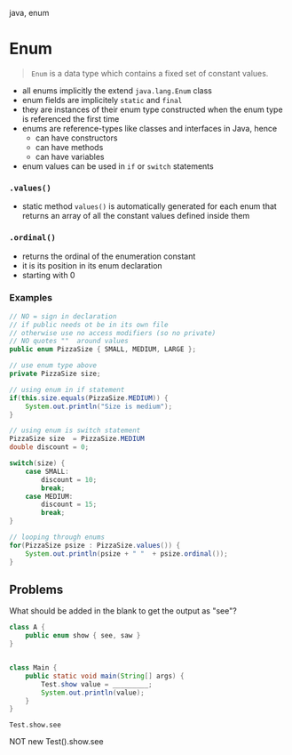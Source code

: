 java, enum

# Enum

> `Enum` is a data type which contains a fixed set of constant values.

- all enums implicitly the extend `java.lang.Enum` class
- enum fields are implicitely `static` and `final`
- they are instances of their enum type constructed when the enum type is referenced the first time
- enums are reference-types like classes and interfaces in Java, hence
    - can have constructors
    - can have methods
    - can have variables
- enum values can be used in `if` or `switch` statements

### `.values()`

- static method `values()` is automatically generated for each enum that returns an array of all the constant values defined inside them

### `.ordinal()`
- returns the ordinal of the enumeration constant
- it is its position in its enum declaration
- starting with 0

### Examples

```java
// NO = sign in declaration
// if public needs ot be in its own file
// otherwise use no access modifiers (so no private)
// NO quotes ""  around values
public enum PizzaSize { SMALL, MEDIUM, LARGE };

// use enum type above
private PizzaSize size;

// using enum in if statement
if(this.size.equals(PizzaSize.MEDIUM)) {
    System.out.println("Size is medium");
}

// using enum is switch statement
PizzaSize size  = PizzaSize.MEDIUM
double discount = 0;

switch(size) {
    case SMALL:
        discount = 10;
        break;
    case MEDIUM:
        discount = 15;
        break;
}

// looping through enums
for(PizzaSize psize : PizzaSize.values()) {
    System.out.println(psize + " "  + psize.ordinal());
}

```

## Problems

What should be added in the blank to get the output as "see"?
```java
class A {
    public enum show { see, saw }
}


class Main {
    public static void main(String[] args) {
        Test.show value = _________;
        System.out.println(value);
    }
}
```
`Test.show.see`

NOT new Test().show.see
